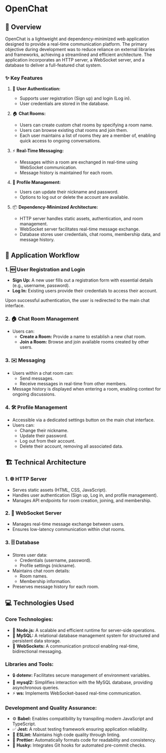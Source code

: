 # OpenChat

## 📖 Overview

OpenChat is a lightweight and dependency-minimized web application designed to provide a real-time communication platform. The primary objective during development was to reduce reliance on external libraries and frameworks, achieving a streamlined and efficient architecture. The application incorporates an HTTP server, a WebSocket server, and a database to deliver a full-featured chat system.

### ✨ Key Features

1. 🔐 **User Authentication:**

   - Supports user registration (Sign up) and login (Log in).
   - User credentials are stored in the database.

2. 🏠 **Chat Rooms:**

   - Users can create custom chat rooms by specifying a room name.
   - Users can browse existing chat rooms and join them.
   - Each user maintains a list of rooms they are a member of, enabling quick access to ongoing conversations.

3. ⚡ **Real-Time Messaging:**

   - Messages within a room are exchanged in real-time using WebSocket communication.
   - Message history is maintained for each room.

4. 👤 **Profile Management:**

   - Users can update their nickname and password.
   - Options to log out or delete the account are available.

5. 📦 **Dependency-Minimized Architecture:**
   - HTTP server handles static assets, authentication, and room management.
   - WebSocket server facilitates real-time message exchange.
   - Database stores user credentials, chat rooms, membership data, and message history.

## 🔄 Application Workflow

### 1. 🆕 **User Registration and Login**

- **Sign Up:** A new user fills out a registration form with essential details (e.g., username, password).
- **Log In:** Existing users provide their credentials to access their account.

Upon successful authentication, the user is redirected to the main chat interface.

### 2. 🏠 **Chat Room Management**

- Users can:
  - **Create a Room:** Provide a name to establish a new chat room.
  - **Join a Room:** Browse and join available rooms created by other users.

### 3. ✉️ **Messaging**

- Users within a chat room can:
  - Send messages.
  - Receive messages in real-time from other members.
- Message history is displayed when entering a room, enabling context for ongoing discussions.

### 4. 🛠️ **Profile Management**

- Accessible via a dedicated settings button on the main chat interface.
- Users can:
  - Change their nickname.
  - Update their password.
  - Log out from their account.
  - Delete their account, removing all associated data.

## 🏗️ Technical Architecture

### 1. 🌐 **HTTP Server**

- Serves static assets (HTML, CSS, JavaScript).
- Handles user authentication (Sign up, Log in, and profile management).
- Manages API endpoints for room creation, joining, and membership.

### 2. 🔄 **WebSocket Server**

- Manages real-time message exchange between users.
- Ensures low-latency communication within chat rooms.

### 3. 🗄️ **Database**

- Stores user data:
  - Credentials (username, password).
  - Profile settings (nickname).
- Maintains chat room details:
  - Room names.
  - Membership information.
- Preserves message history for each room.

## 💻 Technologies Used

### Core Technologies:

- 🚀 **Node.js:** A scalable and efficient runtime for server-side operations.
- 💾 **MySQL:** A relational database management system for structured and persistent data storage.
- 📡 **WebSockets:** A communication protocol enabling real-time, bidirectional messaging.

### Libraries and Tools:

- 🔒 **dotenv:** Facilitates secure management of environment variables.
- 📂 **mysql2:** Simplifies interaction with the MySQL database, providing asynchronous queries.
- ⚡ **ws:** Implements WebSocket-based real-time communication.

### Development and Quality Assurance:

- ⚙️ **Babel:** Enables compatibility by transpiling modern JavaScript and TypeScript.
- ✅ **Jest:** A robust testing framework ensuring application reliability.
- 📏 **ESLint:** Maintains high code quality through linting.
- 🎨 **Prettier:** Automatically formats code for readability and consistency.
- 🐶 **Husky:** Integrates Git hooks for automated pre-commit checks.
